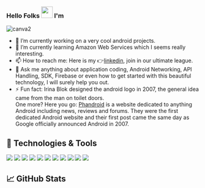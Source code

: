 ### Hello Folks <img src="https://raw.githubusercontent.com/MartinHeinz/MartinHeinz/master/wave.gif" width="30px"> I'm
![canva2](https://user-images.githubusercontent.com/19603894/93366946-7c5dd480-f869-11ea-9ba0-c1b6b163e960.png)

- 🔭 I’m currently working on a very cool android projects.
- 🌱 I’m currently learning Amazon Web Services which I seems really interesting.
- 📫 How to reach me: Here is my 👉[linkedin](https://www.linkedin.com/in/abhishek-0091), join in our ultimate league.
- 💬 Ask me anything about application coding, Android Networking, API Handling, SDK, Firebase or even how to get started with this beautiful technology, I will surely help you       out.
- ⚡ Fun fact: Irina Blok designed the android logo in 2007, the general idea came from the man on toilet doors.
     <br />One more? Here you go: [Phandroid](https://phandroid.com/) is a website dedicated to anything Android including news, reviews and forums. They were the first dedicated        Android website and their first post came the same day as Google officially announced Android in 2007.
     
## 🔧 Technologies & Tools
![](https://img.shields.io/badge/Code-Java-informational?style=flat&logo=java&logoColor=white&color=2bbc8a)
![](https://img.shields.io/badge/Editor-IntelliJ_IDEA-informational?style=flat&logo=intellij-idea&logoColor=white&color=2bbc8a)
![](https://img.shields.io/badge/Editor-Android_Studio-informational?style=flat&logo=intellij-idea&logoColor=white&color=2bbc8a)
![](https://img.shields.io/badge/Code-c++-informational?style=flat&logo=c++&logoColor=white&color=2bbc8a)
![](https://img.shields.io/badge/Code-Python-informational?style=flat&logo=python&logoColor=white&color=2bbc8a)
![](https://img.shields.io/badge/Code-NodeJS-informational?style=flat&logo=node&logoColor=white&color=2bbc8a)
![](https://img.shields.io/badge/Code-Firebase-informational?style=flat&logo=firebase&logoColor=white&color=2bbc8a)
![](https://img.shields.io/badge/Code-MySQL-informational?style=flat&logo=mysql&logoColor=white&color=2bbc8a)
![](https://img.shields.io/badge/Code-Python-informational?style=flat&logo=python&logoColor=white&color=2bbc8a)
![](https://img.shields.io/badge/Tools-Docker-informational?style=flat&logo=docker&logoColor=white&color=2bbc8a)
![](https://img.shields.io/badge/OS-Linux-informational?style=flat&logo=linux&logoColor=white&color=2bbc8a)

     
     
## &#x1f4c8; GitHub Stats
<!-- <a href="https://github.com/developer-abhi99/developer-abhi99">
  <img align="center" src="https://github-readme-stats.vercel.app/api/top-langs/?username=developer-abhi99&hide=nothing,html&title_color=ffffff&text_color=c9cacc&icon_color=2bbc8a&bg_color=1d1f21" />
</a>
<a href="https://github.com/developer-abhi99/developer-abhi99">
  <img align="center" src="https://github-readme-stats.vercel.app/api?username=developer-abhi99&show_icons=true&line_height=27&count_private=true&title_color=ffffff&text_color=c9cacc&icon_color=2bbc8a&bg_color=1d1f21" alt="Abhishek's GitHub Stats" />
</a>
-->


